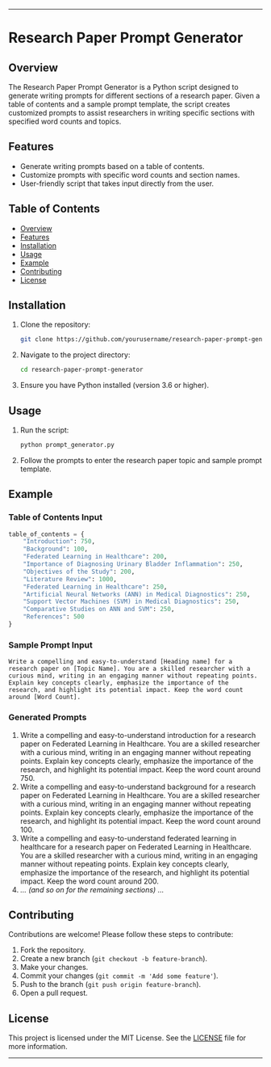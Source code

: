 
---

# Research Paper Prompt Generator

## Overview
The Research Paper Prompt Generator is a Python script designed to generate writing prompts for different sections of a research paper. Given a table of contents and a sample prompt template, the script creates customized prompts to assist researchers in writing specific sections with specified word counts and topics.

## Features
- Generate writing prompts based on a table of contents.
- Customize prompts with specific word counts and section names.
- User-friendly script that takes input directly from the user.

## Table of Contents
- [Overview](#overview)
- [Features](#features)
- [Installation](#installation)
- [Usage](#usage)
- [Example](#example)
- [Contributing](#contributing)
- [License](#license)

## Installation
1. Clone the repository:
   ```sh
   git clone https://github.com/yourusername/research-paper-prompt-generator.git
   ```
2. Navigate to the project directory:
   ```sh
   cd research-paper-prompt-generator
   ```
3. Ensure you have Python installed (version 3.6 or higher).

## Usage
1. Run the script:
   ```sh
   python prompt_generator.py
   ```
2. Follow the prompts to enter the research paper topic and sample prompt template.

## Example
### Table of Contents Input
```python
table_of_contents = {
    "Introduction": 750,
    "Background": 100,
    "Federated Learning in Healthcare": 200,
    "Importance of Diagnosing Urinary Bladder Inflammation": 250,
    "Objectives of the Study": 200,
    "Literature Review": 1000,
    "Federated Learning in Healthcare": 250,
    "Artificial Neural Networks (ANN) in Medical Diagnostics": 250,
    "Support Vector Machines (SVM) in Medical Diagnostics": 250,
    "Comparative Studies on ANN and SVM": 250,
    "References": 500
}
```

### Sample Prompt Input
```
Write a compelling and easy-to-understand [Heading name] for a research paper on [Topic Name]. You are a skilled researcher with a curious mind, writing in an engaging manner without repeating points. Explain key concepts clearly, emphasize the importance of the research, and highlight its potential impact. Keep the word count around [Word Count].
```

### Generated Prompts
1. Write a compelling and easy-to-understand introduction for a research paper on Federated Learning in Healthcare. You are a skilled researcher with a curious mind, writing in an engaging manner without repeating points. Explain key concepts clearly, emphasize the importance of the research, and highlight its potential impact. Keep the word count around 750.
2. Write a compelling and easy-to-understand background for a research paper on Federated Learning in Healthcare. You are a skilled researcher with a curious mind, writing in an engaging manner without repeating points. Explain key concepts clearly, emphasize the importance of the research, and highlight its potential impact. Keep the word count around 100.
3. Write a compelling and easy-to-understand federated learning in healthcare for a research paper on Federated Learning in Healthcare. You are a skilled researcher with a curious mind, writing in an engaging manner without repeating points. Explain key concepts clearly, emphasize the importance of the research, and highlight its potential impact. Keep the word count around 200.
4. *... (and so on for the remaining sections) ...*

## Contributing
Contributions are welcome! Please follow these steps to contribute:
1. Fork the repository.
2. Create a new branch (`git checkout -b feature-branch`).
3. Make your changes.
4. Commit your changes (`git commit -m 'Add some feature'`).
5. Push to the branch (`git push origin feature-branch`).
6. Open a pull request.

## License
This project is licensed under the MIT License. See the [LICENSE](LICENSE) file for more information.

---

